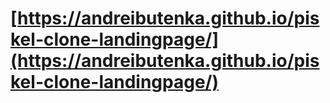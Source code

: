# [https://andreibutenka.github.io/piskel-clone-landingpage/](https://andreibutenka.github.io/piskel-clone-landingpage/)
